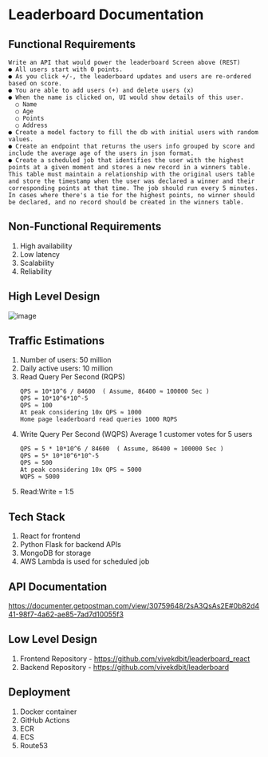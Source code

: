 # Leaderboard Documentation

## Functional Requirements
    Write an API that would power the leaderboard Screen above (REST)
    ● All users start with 0 points.
    ● As you click +/-, the leaderboard updates and users are re-ordered based on score.
    ● You are able to add users (+) and delete users (x)
    ● When the name is clicked on, UI would show details of this user.
      ○ Name
      ○ Age
      ○ Points
      ○ Address
    ● Create a model factory to fill the db with initial users with random values.
    ● Create an endpoint that returns the users info grouped by score and include the average age of the users in json format.
    ● Create a scheduled job that identifies the user with the highest points at a given moment and stores a new record in a winners table. This table must maintain a relationship with the original users table and store the timestamp when the user was declared a winner and their corresponding points at that time. The job should run every 5 minutes. In cases where there's a tie for the highest points, no winner should be declared, and no record should be created in the winners table.

## Non-Functional Requirements
  1. High availability
  2. Low latency
  3. Scalability
  4. Reliability

## High Level Design
![image](https://github.com/vivekdbit/leaderboard-doc/assets/44405152/e4d30ca7-34c2-421e-a2a2-b9fd57b11ca7)

## Traffic Estimations
1. Number of users: 50 million
2. Daily active users: 10 million
3. Read Query Per Second (RQPS)
    ```QPS = 10*10^6 / 24*60*60 
    QPS = 10*10^6 / 84600  ( Assume, 86400 ≈ 100000 Sec ) 
    QPS = 10*10^6*10^-5
    QPS ≈ 100
   At peak considering 10x QPS ≈ 1000
   Home page leaderboard read queries 1000 RQPS
    ```
4. Write Query Per Second (WQPS)
    Average 1 customer votes for 5 users
    ```
    QPS = 5 * 10*10^6 / 84600  ( Assume, 86400 ≈ 100000 Sec ) 
    QPS = 5* 10*10^6*10^-5
    QPS ≈ 500
    At peak considering 10x QPS ≈ 5000
    WQPS ≈ 5000
    ```
5. Read:Write = 1:5

## Tech Stack
1. React for frontend
2. Python Flask for backend APIs
3. MongoDB for storage
4. AWS Lambda is used for scheduled job

## API Documentation
https://documenter.getpostman.com/view/30759648/2sA3QsAs2E#0b82d441-98f7-4a62-ae85-7ad7d10055f3

## Low Level Design
1. Frontend Repository - https://github.com/vivekdbit/leaderboard_react
2. Backend Repository - https://github.com/vivekdbit/leaderboard

## Deployment
1. Docker container
2. GitHub Actions
3. ECR
4. ECS
5. Route53
